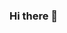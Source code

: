 ### Hi there 👋

<!--
**tahmidmahdi/tahmidmahdi** is a ✨ _special_ ✨ repository because its `README.md` (this file) appears on your GitHub profile.
##Welcome to My Profile
